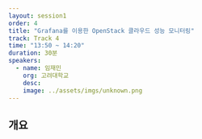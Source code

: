```yaml
---
layout: session1
order: 4
title: "Grafana를 이용한 OpenStack 클라우드 성능 모니터링"
track: Track 4
time: "13:50 ~ 14:20"
duration: 30분
speakers:
  - name: 임재민
    org: 고려대학교
    desc: 
    image: ../assets/imgs/unknown.png
---
```


## 개요
